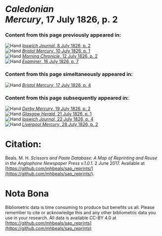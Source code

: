 # *Caledonian Mercury*, 17 July 1826, p. 2  
  
### Content from this page previously appeared in:  
![Hand](http://scissorsandpaste.net/wp-content/uploads/2017/06/smallhandpointer.png) [*Ipswich Journal*, 8 July 1826, p. 2](https://mhbeals.github.io/sap_html/Ipswich-Journal/Ipswich-Journal-8-July-1826-p-2)  
![Hand](http://scissorsandpaste.net/wp-content/uploads/2017/06/smallhandpointer.png) [*Bristol Mercury*, 10 July 1826, p. 1](https://mhbeals.github.io/sap_html/Bristol-Mercury/Bristol-Mercury-10-July-1826-p-1)  
![Hand](http://scissorsandpaste.net/wp-content/uploads/2017/06/smallhandpointer.png) [*Morning Chronicle*, 12 July 1826, p. 2](https://mhbeals.github.io/sap_html/Morning-Chronicle/Morning-Chronicle-12-July-1826-p-2)  
![Hand](http://scissorsandpaste.net/wp-content/uploads/2017/06/smallhandpointer.png) [*Examiner*, 16 July 1826, p. 7](https://mhbeals.github.io/sap_html/Examiner/Examiner-16-July-1826-p-7)  
  
### Content from this page simeltaneously appeared in:  
![Hand](http://scissorsandpaste.net/wp-content/uploads/2017/06/smallhandpointer.png) [*Bristol Mercury*, 17 July 1826, p. 4](https://mhbeals.github.io/sap_html/Bristol-Mercury/Bristol-Mercury-17-July-1826-p-4)  
  
### Content from this page subsequently appeared in:  
![Hand](http://scissorsandpaste.net/wp-content/uploads/2017/06/smallhandpointer.png) [*Derby Mercury*, 19 July 1826, p. 2](https://mhbeals.github.io/sap_html/Derby-Mercury/Derby-Mercury-19-July-1826-p-2)  
![Hand](http://scissorsandpaste.net/wp-content/uploads/2017/06/smallhandpointer.png) [*Glasgow Herald*, 21 July 1826, p. 1](https://mhbeals.github.io/sap_html/Glasgow-Herald/Glasgow-Herald-21-July-1826-p-1)  
![Hand](http://scissorsandpaste.net/wp-content/uploads/2017/06/smallhandpointer.png) [*Ipswich Journal*, 22 July 1826, p. 4](https://mhbeals.github.io/sap_html/Ipswich-Journal/Ipswich-Journal-22-July-1826-p-4)  
![Hand](http://scissorsandpaste.net/wp-content/uploads/2017/06/smallhandpointer.png) [*Liverpool Mercury*, 28 July 1826, p. 2](https://mhbeals.github.io/sap_html/Liverpool-Mercury/Liverpool-Mercury-28-July-1826-p-2)  


# Citation: 

Beals. M. H. *Scissors and Paste Database: A Map of Reprinting and Reuse in the Anglophone Newspaper Press v.1.0.1.* 2 June 2017. Available at [https://github.com/mhbeals/sap_reprints/](https://github.com/mhbeals/sap_reprints/). 

# Nota Bona

Bibliometric data is time consuming to produce but benefits us all. Please remember to cite or acknowledge this and any other bibliometric data you use in your research. All data is available CC-BY 4.0 at [https://github.com/mhbeals/sap_reprints](https://github.com/mhbeals/sap_reprints)